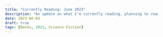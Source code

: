 ```yaml
---
title: "Currently Reading: June 2023"
description: "An update on what I'm currently reading, planning to read, and planning to review."
date: 2023-06-03
draft: true
tags: [Books, 2023, Science Fiction]
---
```



